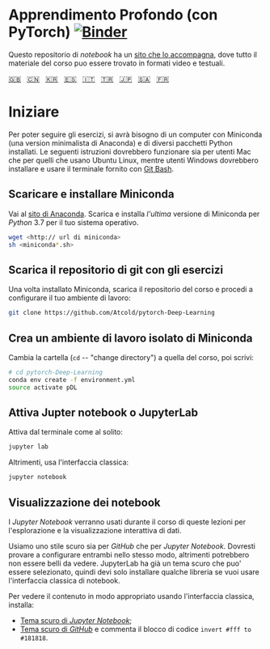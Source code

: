 # Apprendimento Profondo (con PyTorch) [![Binder](https://mybinder.org/badge_logo.svg)](https://mybinder.org/v2/gh/Atcold/pytorch-Deep-Learning/master)


Questo repositorio di *notebook* ha un [sito che lo
accompagna](https://atcold.github.io/pytorch-Deep-Learning/it/), dove tutto il
materiale del corso puo essere trovato in formati video e testuali.


<!-- English - Mandarin - Korean - Spanish - Italian - Turkish - Japanese - Arabic - French -->
[🇬🇧](https://github.com/Atcold/pytorch-Deep-Learning/blob/master/README.md) &nbsp; [🇨🇳](https://github.com/Atcold/pytorch-Deep-Learning/blob/master/docs/zh/README-ZH.md) &nbsp; [🇰🇷](https://github.com/Atcold/pytorch-Deep-Learning/blob/master/docs/ko/README-KO.md) &nbsp; [🇪🇸](https://github.com/Atcold/pytorch-Deep-Learning/blob/master/docs/es/README-ES.md) &nbsp; [🇮🇹](https://github.com/Atcold/pytorch-Deep-Learning/blob/master/docs/it/README-IT.md) &nbsp; [🇹🇷](https://github.com/Atcold/pytorch-Deep-Learning/blob/master/docs/tr/README-TR.md) &nbsp; [🇯🇵](https://github.com/Atcold/pytorch-Deep-Learning/blob/master/docs/ja/README-JA.md) &nbsp; [🇸🇦](https://github.com/Atcold/pytorch-Deep-Learning/blob/master/docs/ar/README-AR.md) &nbsp; [🇫🇷](https://github.com/Atcold/pytorch-Deep-Learning/blob/master/docs/fr/README-FR.md)

# Iniziare

Per poter seguire gli esercizi, si avrà bisogno di un computer con Miniconda
(una version minimalista di Anaconda) e di diversi pacchetti Python installati.
Le seguenti istruzioni dovrebbero funzionare sia per utenti Mac che per quelli
che usano Ubuntu Linux, mentre utenti Windows dovrebbero installare e usare il
terminale fornito con [Git Bash](https://gitforwindows.org/).


## Scaricare e installare Miniconda

Vai al [sito di Anaconda](https://conda.io/miniconda.html). Scarica e installa
*l'ultima* versione di Miniconda per *Python* 3.7 per il tuo sistema operativo.


```bash
wget <http:// url di miniconda>
sh <miniconda*.sh>
```


## Scarica il repositorio di git con gli esercizi

Una volta installato Miniconda, scarica il repositorio del corso e procedi a
configurare il tuo ambiente di lavoro:

```bash
git clone https://github.com/Atcold/pytorch-Deep-Learning
```


## Crea un ambiente di lavoro isolato di Miniconda

Cambia la cartella (`cd` -- "change directory") a quella del corso, poi
scrivi:

```bash
# cd pytorch-Deep-Learning
conda env create -f environment.yml
source activate pDL
```


## Attiva Jupter notebook o JupyterLab

Attiva dal terminale come al solito:

```bash
jupyter lab
```

Altrimenti, usa l'interfaccia classica:

```bash
jupyter notebook
```


## Visualizzazione dei notebook

I *Jupyter Notebook* verranno usati durante il corso di queste lezioni per l'esplorazione
e la visualizzazione interattiva di dati.

Usiamo uno stile scuro sia per *GitHub* che per *Jupyter Notebook*. Dovresti
provare a configurare entrambi nello stesso modo, altrimenti potrebbero non
essere belli da vedere. JupyterLab ha già un tema scuro che puo' essere
selezionato, quindi devi solo installare qualche libreria se vuoi usare
l'interfaccia classica di notebook.

Per vedere il contenuto in modo appropriato usando l'interfaccia classica,
installa:

 - [Tema scuro di *Jupyter
   Notebook*](https://userstyles.org/styles/153443/jupyter-notebook-dark);
 - [Tema scuro di *GitHub*](https://userstyles.org/styles/37035/github-dark) e
   commenta il blocco di codice `invert #fff to #181818`.
